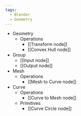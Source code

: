 ```yaml
---
tags:
  - Blender
  - Geometry
---
```

- Geometry
	- Operations
		- [[Transform node]]
		- [[Convex Hull node]]
- Group
	- [[Input node]]
	- [[Output node]]
- Mesh
	- Operations
		- [[Mesh to Curve node]]
- Curve
	- Operations
		- [[Curve to Mesh node]]
	- Primitives
		- [[Curve Circle node]]